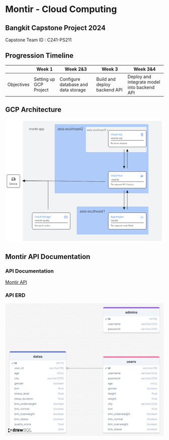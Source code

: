   # Montir - Cloud Computing

## Bangkit Capstone Project 2024
Capstone Team ID : C241-PS211

## Progression Timeline
|            |    Week 1  |  Week 2&3  |    Week 3  |  Week 3&4  |
| ---------- | ---------- | ---------- | ---------- | ---------- |
| Objectives |Setting up GCP Project|Configure database and data storage | Build and deploy backend API | Deploy and integrate model into backend API | Testing and Evaluating API |

## GCP Architecture
![GCPArchitecture](https://github.com/EurekaCHWARD/Montir/blob/cc/GCP_Architecture.png)

## Montir API Documentation 
### API Documentation
[Montir API](https://documenter.getpostman.com/view/30884670/2sA3Qv9X1A)

### API ERD
![ERD](https://github.com/EurekaCHWARD/Montir/blob/cc/montir-db-erd.png)
